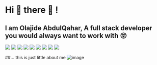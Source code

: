 # Hi 👋 there 🤭 !
## I am Olajide AbdulQahar, A full stack developer you would always want to work with 😲
<img 
src="https://img.shields.io/badge/code%20quality-10-brightgreen"
/>
<img
src="https://img.shields.io/badge/Skill%20rating(Full%20stack%20developer)-96%25-green"
/>
<img
src="https://github-profile-trophy.vercel.app/?username=botuns&theme=onedark"
/>
<img
  src="https://cr-ss-service.azurewebsites.net/api/ScreenShot?widget=summary&username=botuns&badges=2&show-avatar=false&style=--header-bg-color:%23000;--border-radius:10px"
/>
<img
  src="https://cr-ss-service.azurewebsites.net/api/ScreenShot?widget=work-experience&username=botuns&max-items=2&logos=true&style=--item-bg-color:%23f00;--item-border-radius:10px"
/>
<codersrank-timeline username="botuns" type="workexperience"></codersrank-timeline>
<img
src="https://camo.githubusercontent.com/d174dd662f81f1beeae69aa99a75453960fd18cdf8328b2d5ee48e8947eeda82/68747470733a2f2f6769746875622d726561646d652d73747265616b2d73746174732e6865726f6b756170702e636f6d2f3f757365723d79637a6172267468656d653d6f6e656461726b"
/>
<img
  src="https://cr-ss-service.azurewebsites.net/api/ScreenShot?widget=portfolio&username=botuns&max-items=2&dates=false&style=--item-bg-color:%23f00;--item-border-radius:10px"
/>
<img
  src="https://cr-ss-service.azurewebsites.net/api/ScreenShot?widget=activity&username=botuns&labels=true"
/>
<img
  src="https://cr-ss-service.azurewebsites.net/api/ScreenShot?widget=education&username=botuns&max-items=2&certificates=false&style=--item-bg-color:%23f00;--item-border-radius:10px"
/>

##... this is just little about me ![image](https://user-images.githubusercontent.com/102362014/228068044-f475177c-84b9-4164-bde3-4686da9d89b4.png)
